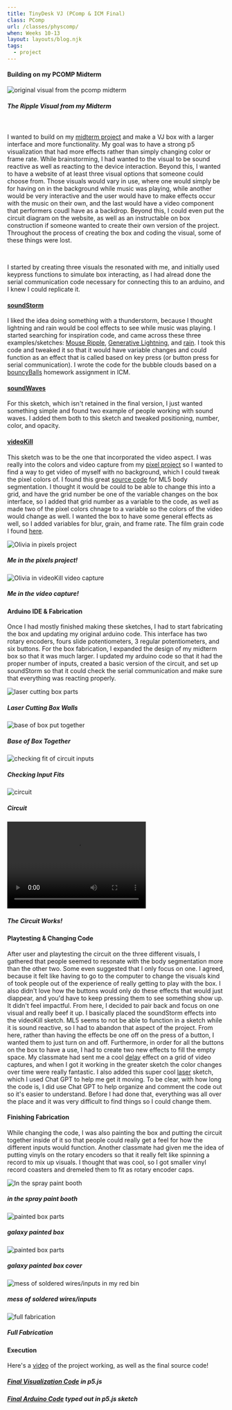 ```yaml
---
title: TinyDesk VJ (PComp & ICM Final)
class: PComp
url: /classes/physcomp/
when: Weeks 10-13
layout: layouts/blog.njk
tags:
  - project
---
```


#### Building on my PCOMP Midterm

<div class="img-div">
<div class="img-cont">
  <img class="blog-img" alt="original visual from the pcomp midterm" src="https://cdn.glitch.global/d7ac8ce9-d6b5-4915-b92c-e6f0bf0d0c29/IMG_3940.JPG?v=1733722690149">
  <h5>
    The Ripple Visual from my Midterm
  </h5>
  </div>
</div>
<br>

I wanted to build on my [midterm project](https://docblog-olee.glitch.me/projects/pcomp1/) and make a VJ box with a larger interface and more functionality.
My goal was to have a strong p5 visualization that had more effects rather than simply changing color or frame rate. While brainstorming, I had wanted to the visual to be sound reactive
as well as reacting to the device interaction. Beyond this, I wanted to have a website of at least three visual options that someone could choose from. Those visuals would vary in use, where one would simply be for having on in the background while music was playing, while another would be very interactive and the user would have to make effects
occur with the music on their own, and the last would have a video component that performers coudl have as a backdrop. Beyond this, I could even put the circuit diagram on the website, as well
as an instructable on box construction if someone wanted to create their own version of the project. Throughout the process of creating the box and coding the visual, some of
these things were lost.

<br>

I started by creating three visuals the resonated with me, and initially used keypress functions to simulate box interacting, as I had alread done the serial communication code necessary for connecting this to an arduino, and I knew I could replicate it.

#### [soundStorm](https://editor.p5js.org/oliviaemlee/sketches/aA7Suir-g)

I liked the idea doing something with a thunderstorm, because I thought lightning and rain would be cool effects to see while music was playing. I started searching for inspiration code, and came across these three examples/sketches:
[Mouse Ripple](https://happycoding.io/tutorials/p5js/input/mouse-ripple), [Generative Lightning](https://editor.p5js.org/dlatolley/sketches/Bu3JRNqgF), and [rain](https://editor.p5js.org/kelsierose94/sketches/MU2Y21aG0). I took this code and tweaked it so that it would have variable changes and could function as an effect that is called based on key press (or button press for serial communication). I wrote the code for the bubble clouds based on a
[bouncyBalls](https://editor.p5js.org/oliviaemlee/sketches/KfGtsVCtU) homework assignment in ICM.

#### [soundWaves](https://editor.p5js.org/oliviaemlee/sketches/nL5Cfv6Oi)

For this sketch, which isn't retained in the final version, I just wanted something simple and found two example of people working with sound waves. I added them both to this sketch and tweaked positioning, number, color, and opacity.

#### [videoKill](https://editor.p5js.org/oliviaemlee/sketches/89DohdKNp)

This sketch was to be the one that incorporated the video aspect. I was really into the colors and video capture from my [pixel project](https://editor.p5js.org/oliviaemlee/sketches/hzMPd6IpS) so I wanted to find a way to get video of myself with no background, which I could tweak the pixel colors of. I found
this great [source code](https://editor.p5js.org/ml5/sketches/ruoyal-RC) for ML5 body segmentation. I thought it would be could to be able to change this into a grid, and have the grid number be one of the variable changes on the box interface, so I added that grid number as a variable to the code, as well as made two of the pixel colors chnage to a variable so the colors of the video would change as well.
I wanted the box to have some general effects as well, so I added variables for blur, grain, and frame rate. The film grain code I found [here](https://editor.p5js.org/lazydistribution/sketches/nB-VddIvd).

<div class="img-div">
  <div class="img-cont">
  <img class="blog-img" alt="Olivia in pixels project" src="https://cdn.glitch.global/d7ac8ce9-d6b5-4915-b92c-e6f0bf0d0c29/IMG_4320.JPG?v=1733722690149">
  <h5>
   Me in the pixels project!
  </h5>
  </div>
<div class="img-cont">
  <img class="blog-img" alt="Olivia in videoKill video capture" src="https://cdn.glitch.global/d7ac8ce9-d6b5-4915-b92c-e6f0bf0d0c29/IMG_4697.JPG?v=1733722787324">
  <h5>
   Me in the video capture!
  </h5>
  </div>
</div>

#### Arduino IDE & Fabrication

Once I had mostly finished making these sketches, I had to start fabricating the box and updating my original arduino code. This interface has two rotary encoders, fours slide potentiometers, 3 regular potentiometers, and six buttons.
For the box fabrication, I expanded the design of my midterm box so that it was much larger. I updated my arduino code so that it had the proper number of inputs, created a basic version of the circuit,
and set up soundStorm so that it could check the serial communication and make sure that everything was reacting properly.

<!-- ADD SKETCH PICTURES!! -->

<div class="img-div">
<div class="img-cont">
  <img class="blog-img" alt="laser cutting box parts" src="https://cdn.glitch.global/d7ac8ce9-d6b5-4915-b92c-e6f0bf0d0c29/IMG_4560.JPG?v=1733722748172">
  <h5>
    Laser Cutting Box Walls
  </h5>
  </div>
<div class="img-cont">
  <img class="blog-img" alt="base of box put together" src="https://cdn.glitch.global/d7ac8ce9-d6b5-4915-b92c-e6f0bf0d0c29/IMG_4564.JPG?v=1733722757489">
  <h5>
    Base of Box Together
  </h5>
  </div>
  <div class="img-cont">
  <img class="blog-img" alt="checking fit of circuit inputs" src="https://cdn.glitch.global/d7ac8ce9-d6b5-4915-b92c-e6f0bf0d0c29/IMG_4627.JPG?v=1733722760867">
  <h5>
    Checking Input Fits
  </h5>
  </div>
    <div class="img-cont">
  <img class="blog-img" alt="circuit" src="https://cdn.glitch.global/d7ac8ce9-d6b5-4915-b92c-e6f0bf0d0c29/IMG_4557.JPG?v=1733722720804">
  <h5>
    Circuit
  </h5>
  </div>
</div>

<div>
  <div class="vid-aud">
  <video width="320" height="200" controls>
  <source src="https://cdn.glitch.me/d7ac8ce9-d6b5-4915-b92c-e6f0bf0d0c29/IMG_4555.MOV?v=1733725138578" >
Your browser does not support the video tag.
</video><h5>
    <i>The Circuit Works!</i>
  </h5>
  </div>
</div>

#### Playtesting & Changing Code

After user and playtesting the circuit on the three different visuals, I gathered that people seemed to resonate with the body segmentation more than the other two. Some even suggested
that I only focus on one. I agreed, because it felt like having to go to the computer to change the visuals kind of took people out of the experience of really getting to play with the box.
I also didn't love how the buttons would only do these effects that would just diappear, and you'd have to keep pressing them to see something show up. It didn't feel impactful. From here, I decided to pair back and focus
on one visual and really beef it up. I basically placed the soundStorm effects into the videoKill sketch. ML5 seems to not be able to function in a sketch while it is sound reactive, so I had to abandon that aspect of the project.
From here, rather than having the effects be one off on the press of a button, I wanted them to just turn on and off. Furthermore, in order for all the buttons on the box to have a use, I had to create two new effects to fill the empty space.
My classmate had sent me a cool [delay](https://editor.p5js.org/oliviaemlee/sketches/1MyYEo6u-) effect on a grid of video captures, and when I got it working in the greater sketch the color changes over time were really fantastic. I also added this super cool [laser](https://editor.p5js.org/lokoshiv/sketches/ryRplw9om) sketch, which I used Chat GPT
to help me get it moving. To be clear, with how long the code is, I did use Chat GPT to help organize and comment the code out so it's easier to understand. Before I had done that, everything was all over the place and it was very difficult to find things so I could change them.

#### Finishing Fabrication

While changing the code, I was also painting the box and putting the circuit together inside of it so that people could really get a feel for how the different inputs would function.
Another classmate had given me the idea of putting vinyls on the rotary encoders so that it really felt like spinning a record to mix up visuals. I thought that was cool, so I got smaller vinyl record coasters and dremeled them to fit as rotary encoder caps.

<div class="img-div">
<div class="img-cont">
  <img class="blog-img" alt="In the spray paint booth" src="https://cdn.glitch.global/d7ac8ce9-d6b5-4915-b92c-e6f0bf0d0c29/IMG_4628.JPG?v=1733722771545">
  <h5>
    in the spray paint booth
  </h5>
  </div>
<div class="img-cont">
  <img class="blog-img" alt="painted box parts" src="https://cdn.glitch.global/d7ac8ce9-d6b5-4915-b92c-e6f0bf0d0c29/IMG_4678.JPG?v=1733726364818">
  <h5>
    galaxy painted box
  </h5>
  </div>
  <div class="img-cont">
  <img class="blog-img" alt="painted box parts" src="https://cdn.glitch.global/d7ac8ce9-d6b5-4915-b92c-e6f0bf0d0c29/IMG_4683.JPG?v=1733726372708">
  <h5>
    galaxy painted box cover
  </h5>
  </div>
  <div class="img-cont">
  <img class="blog-img" alt="mess of soldered wires/inputs in my red bin" src="https://cdn.glitch.global/d7ac8ce9-d6b5-4915-b92c-e6f0bf0d0c29/IMG_4684.JPG?v=1733726379463">
  <h5>
    mess of soldered wires/inputs
  </h5>
  </div>
    <div class="img-cont">
  <img class="blog-img" alt="full fabrication" src="https://cdn.glitch.global/d7ac8ce9-d6b5-4915-b92c-e6f0bf0d0c29/IMG_4725%202.JPG?v=1733722815470">
  <h5>
    Full Fabrication
  </h5>
  </div>
</div>

#### Execution

Here's a [video](https://drive.google.com/file/d/16esVSRQ3alPVk1kufLlmkbxxZRxrYIJB/view?usp=drive_link) of the project working, as well as the final source code!

<!--
<div>
  <div class="vid-aud">
  <video width="320" height="200" controls>
  <source src="" >
Your browser does not support the video tag.
</video><h5>
    <i>It Works!</i>
  </h5>
  </div>
</div> -->

##### [Final Visualization Code](https://editor.p5js.org/oliviaemlee/sketches/e5eQotsBQ) in p5.js

##### [Final Arduino Code](https://editor.p5js.org/oliviaemlee/sketches/eCxUK3-la) typed out in p5.js sketch
